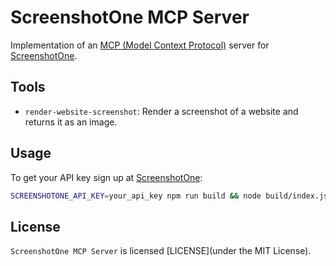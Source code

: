 # ScreenshotOne MCP Server

Implementation of an [MCP (Model Context Protocol)](https://modelcontextprotocol.io/) server for [ScreenshotOne](https://screenshotone.com).

## Tools

-   `render-website-screenshot`: Render a screenshot of a website and returns it as an image.

## Usage

To get your API key sign up at [ScreenshotOne](https://screenshotone.com):

```bash
SCREENSHOTONE_API_KEY=your_api_key npm run build && node build/index.js
```

## License

`ScreenshotOne MCP Server` is licensed [LICENSE](under the MIT License).
